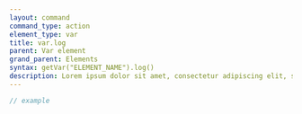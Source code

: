 ```yaml
---
layout: command
command_type: action
element_type: var
title: var.log
parent: Var element
grand_parent: Elements
syntax: getVar("ELEMENT_NAME").log()
description: Lorem ipsum dolor sit amet, consectetur adipiscing elit, sed do eiusmod tempor incididunt ut labore et dolore magna aliqua. Ut enim ad minim veniam, quis nostrud exercitation ullamco laboris nisi ut aliquip ex ea commodo consequat.
---
```


```javascript
// example
```